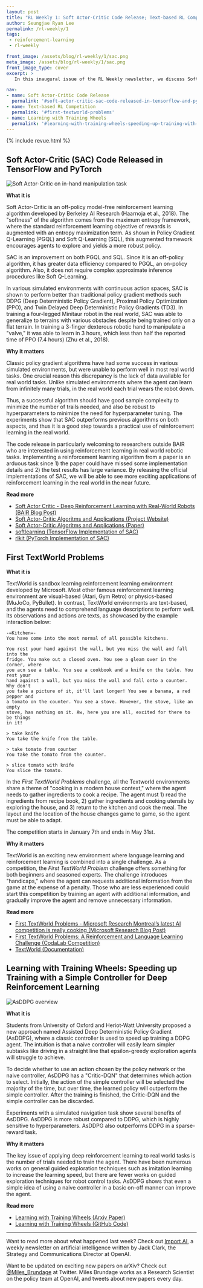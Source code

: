 ```yaml
---
layout: post
title: "RL Weekly 1: Soft Actor-Critic Code Release; Text-based RL Competition; Learning with Training Wheels"
author: Seungjae Ryan Lee
permalink: /rl-weekly/1
tags:
 - reinforcement-learning
 - rl-weekly

front_image: /assets/blog/rl-weekly/1/sac.png
meta_image: /assets/blog/rl-weekly/1/sac.png
front_image_type: cover
excerpt: >
   In this inaugural issue of the RL Weekly newsletter, we discuss Soft Actor-Critic (SAC) from BAIR, the new TextWorld competition by Microsoft Research, and AsDDPG from University of Oxford and Heriot-Watt University.

nav:
- name: Soft Actor-Critic Code Release
  permalink: '#soft-actor-critic-sac-code-released-in-tensorflow-and-pytorch'
- name: Text-based RL Competition
  permalink: '#first-textworld-problems'
- name: Learning with Training Wheels
  permalink: '#learning-with-training-wheels-speeding-up-training-with-a-simple-controller-for-deep-reinforcement-learning'
---
```


{% include revue.html %}

## Soft Actor-Critic (SAC) Code Released in TensorFlow and PyTorch

<div class="w50" style="margin: 0 auto;">
  <img src="{{ absolute_url }}/assets/blog/rl-weekly/1/sac.png" alt="Soft Actor-Critic on in-hand manipulation task">
</div>

**What it is**

Soft Actor-Critic is an off-policy model-free reinforcement learning algorithm developed by Berkeley AI Research (Haarnoja et al., 2018). The "softness" of the algorithm comes from the maximum entropy framework, where the standard reinforcement learning objective of rewards is augmented with an entropy maximization term. As shown in Policy Gradient Q-Learning (PGQL) and Soft Q-Learning (SQL), this augmented framework encourages agents to explore and yields a more robust policy.

SAC is an improvement on both PGQL and SQL. Since it is an off-policy algorithm, it has greater data efficiency compared to PGQL, an on-policy algorithm. Also, it does not require complex approximate inference procedures like Soft Q-Learning.

In various simulated environments with continuous action spaces, SAC is shown to perform better than traditional policy gradient methods such DDPG (Deep Deterministic Policy Gradient), Proximal Policy Optimization (PPO), and Twin Delayed Deep Deterministic Policy Gradients (TD3). In training a four-legged Minitaur robot in the real world, SAC was able to generalize to terrains with various obstacles despite being trained only on a flat terrain. In training a 3-finger dexterous robotic hand to manipulate a "valve," it was able to learn in 3 hours, which less than half the reported time of PPO (7.4 hours) (Zhu et al., 2018).

**Why it matters**

Classic policy gradient algorithms have had some success in various simulated environments, but were unable to perform well in most real world tasks. One crucial reason this discrepancy is the lack of data available for real world tasks. Unlike simulated environments where the agent can learn from infinitely many trials, in the real world each trial wears the robot down.

Thus, a successful algorithm should have good sample complexity to minimize the number of trails needed, and also be robust to hyperparameters to minimize the need for hyperparameter tuning. The experiments show that SAC outperforms previous algorithms on both aspects, and thus it is a good step towards a practical use of reinforcement learning in the real world.

The code release in particularly welcoming to researchers outside BAIR who are interested in using reinforcement learning in real world robotic tasks. Implementing a reinforcement learning algorithm from a paper is an arduous task since 1) the paper could have missed some implementation details and 2) the test results has large variance. By releasing the official implementations of SAC, we will be able to see more exciting applications of reinforcement learning in the real world in the near future.

**Read more**

- [Soft Actor Critic - Deep Reinforcement Learning with Real-World Robots (BAIR Blog Post)](https://bair.berkeley.edu/blog/2018/12/14/sac/)
- [Soft Actor-Critic Algoritms and Applications (Project Website)](https://sites.google.com/view/sac-and-applications)
- [Soft Actor-Critic Algoritms and Applications (Paper)](https://drive.google.com/file/d/1J8gZXJN0RqH-TkTh4UEikYSy8AqPTy9x/view)
- [softlearning (TensorFlow Implementation of SAC)](https://github.com/rail-berkeley/softlearning)
- [rlkit (PyTorch Implementation of SAC)](https://github.com/vitchyr/rlkit)



## First TextWorld Problems

**What it is**

TextWorld is sandbox learning reinforcement learning environment developed by Microsoft. Most other famous reinforcement learning environment are visual-based (Atari, Gym Retro) or physics-based (MuJoCo, PyBullet). In contrast, TextWorld environments are text-based, and the agents need to comprehend language descriptions to perform well. Its observations and actions are texts, as showcased by the example interaction below:

```
-=Kitchen=-
You have come into the most normal of all possible kitchens.

You rest your hand against the wall, but you miss the wall and fall into the
fridge. You make out a closed oven. You see a gleam over in the corner, where
you acn see a table. You see a cookbook and a knife on the table. You rest your
hand against a wall, but you miss the wall and fall onto a counter. Why don't
you take a picture of it, it'll last longer! You see a banana, a red pepper and
a tomato on the counter. You see a stove. However, the stove, like an empty
stove, has nothing on it. Aw, here you are all, excited for there to be things
in it!

> take knife
You take the knife from the table.

> take tomato from counter
You take the tomato from the counter.

> slice tomato with knife
You slice the tomato.
```

In the *First TextWorld Problems* challenge, all the Textworld environments share a theme of "cooking in a modern house context," where the agent needs to gather ingredients to cook a recipe. The agent must 1) read the ingredients from recipe book, 2) gather ingredients and cooking utensils by exploring the house, and 3) return to the kitchen and cook the meal. The layout and the location of the house changes game to game, so the agent must be able to adapt.

The competition starts in January 7th and ends in May 31st. 

**Why it matters**

TextWorld is an exciting new environment where language learning and reinforcement learning is combined into a single challenge. As a competition, the *First TextWorld Problem* challenge offers something for both beginners and seasoned experts. The challenge introduces "handicaps," where the agent can requests additional information from the game at the expense of a penalty. Those who are less experienced could start this competition by training an agent with additional information, and gradually improve the agent and remove unnecessary information.

**Read more**

- [First TextWorld Problems - Microsoft Research Montreal’s latest AI competition is really cooking (Microsoft Research Blog Post)](https://www.microsoft.com/en-us/research/blog/first-textworld-problems-microsoft-research-montreals-latest-ai-competition-is-really-cooking/)
- [First TextWorld Problems: A Reinforcement and Language Learning Challenge (CodaLab Competition)](https://competitions.codalab.org/competitions/20865)
- [TextWorld (Documentation)](https://textworld.readthedocs.io/en/latest/)

## Learning with Training Wheels: Speeding up Training with a Simple Controller for Deep Reinforcement Learning

<div class="w50" style="margin: 0 auto;">
  <img src="{{ absolute_url }}/assets/blog/rl-weekly/1/asddpg.png" alt="AsDDPG overview">
</div>

**What it is**

Students from University of Oxford and Heriot-Watt University proposed a new approach named Assisted Deep Deterministic Policy Gradient (AsDDPG), where a classic controller is used to speed up training a DDPG agent. The intuition is that a naive controller will easily learn simpler subtasks like driving in a straight line that epsilon-greedy exploration agents will struggle to achieve.

To decide whether to use an action chosen by the policy network or the naive controller, AsDDPG has a "Critic-DQN" that determines which action to select. Initially, the action of the simple controller will be selected the majority of the time, but over time, the learned policy will outperform the simple controller. After the training is finished, the Critic-DQN and the simple controller can be discarded.

Experiments with a simulated navigation task show several benefits of AsDDPG. AsDDPG is more robust compared to DDPG, which is highly sensitive to hyperparameters. AsDDPG also outperforms DDPG in a sparse-reward task.

**Why it matters**

The key issue of applying deep reinforcement learning to real world tasks is the number of trials needed to train the agent. There have been numerous works on general guided exploration techniques such as imitation learning to increase the learning speed, but there are fewer works on guided exploration techniques for robot control tasks. AsDDPG shows that even a simple idea of using a naive controller in a basic on-off manner can improve the agent.

**Read more**

- [Learning with Training Wheels (Arxiv Paper)](https://arxiv.org/abs/1812.05027)
- [Learning with Training Wheels (GitHub Code)](https://github.com/xie9187/AsDDPG)

---

Want to read more about what happened last week? Check out [Import AI](https://jack-clark.net/), a weekly newsletter on artificial intelligence written by Jack Clark, the Strategy and Communications Director at OpenAI.

Want to be updated on exciting new papers on arXiv? Check out [@Miles_Brundage](https://twitter.com/Miles_Brundage) at Twitter. Miles Brundage works as a Research Scientist on the policy team at OpenAI, and tweets about new papers every day.
